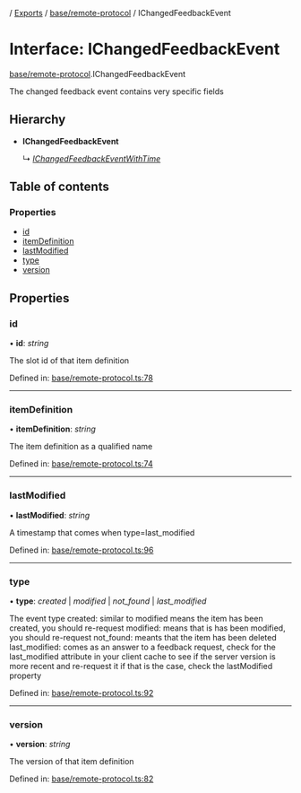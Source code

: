 [](../README.md) / [Exports](../modules.md) / [base/remote-protocol](../modules/base_remote_protocol.md) / IChangedFeedbackEvent

# Interface: IChangedFeedbackEvent

[base/remote-protocol](../modules/base_remote_protocol.md).IChangedFeedbackEvent

The changed feedback event contains very specific fields

## Hierarchy

* **IChangedFeedbackEvent**

  ↳ [*IChangedFeedbackEventWithTime*](client_internal_testing.ichangedfeedbackeventwithtime.md)

## Table of contents

### Properties

- [id](base_remote_protocol.ichangedfeedbackevent.md#id)
- [itemDefinition](base_remote_protocol.ichangedfeedbackevent.md#itemdefinition)
- [lastModified](base_remote_protocol.ichangedfeedbackevent.md#lastmodified)
- [type](base_remote_protocol.ichangedfeedbackevent.md#type)
- [version](base_remote_protocol.ichangedfeedbackevent.md#version)

## Properties

### id

• **id**: *string*

The slot id of that item definition

Defined in: [base/remote-protocol.ts:78](https://github.com/onzag/itemize/blob/11a98dec/base/remote-protocol.ts#L78)

___

### itemDefinition

• **itemDefinition**: *string*

The item definition as a qualified name

Defined in: [base/remote-protocol.ts:74](https://github.com/onzag/itemize/blob/11a98dec/base/remote-protocol.ts#L74)

___

### lastModified

• **lastModified**: *string*

A timestamp that comes when type=last_modified

Defined in: [base/remote-protocol.ts:96](https://github.com/onzag/itemize/blob/11a98dec/base/remote-protocol.ts#L96)

___

### type

• **type**: *created* \| *modified* \| *not_found* \| *last_modified*

The event type
created: similar to modified means the item has been created, you should re-request
modified: means that is has been modified, you should re-request
not_found: meants that the item has been deleted
last_modified: comes as an answer to a feedback request, check for the last_modified attribute
in your client cache to see if the server version is more recent and re-request it if that is
the case, check the lastModified property

Defined in: [base/remote-protocol.ts:92](https://github.com/onzag/itemize/blob/11a98dec/base/remote-protocol.ts#L92)

___

### version

• **version**: *string*

The version of that item definition

Defined in: [base/remote-protocol.ts:82](https://github.com/onzag/itemize/blob/11a98dec/base/remote-protocol.ts#L82)
